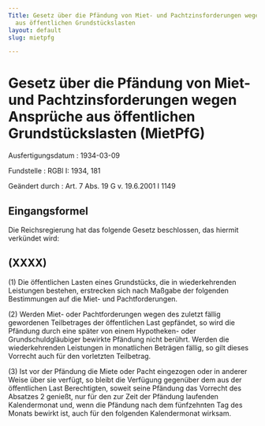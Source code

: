 ```yaml
---
Title: Gesetz über die Pfändung von Miet- und Pachtzinsforderungen wegen Ansprüche
  aus öffentlichen Grundstückslasten
layout: default
slug: mietpfg

---
```


# Gesetz über die Pfändung von Miet- und Pachtzinsforderungen wegen Ansprüche aus öffentlichen Grundstückslasten (MietPfG)

Ausfertigungsdatum
:   1934-03-09

Fundstelle
:   RGBl I: 1934, 181

Geändert durch
:   Art. 7 Abs. 19 G v. 19.6.2001 I 1149


## Eingangsformel

Die Reichsregierung hat das folgende Gesetz beschlossen, das hiermit
verkündet wird:


## (XXXX)

(1) Die öffentlichen Lasten eines Grundstücks, die in wiederkehrenden
Leistungen bestehen, erstrecken sich nach Maßgabe der folgenden
Bestimmungen auf die Miet- und Pachtforderungen.

(2) Werden Miet- oder Pachtforderungen wegen des zuletzt fällig
gewordenen Teilbetrages der öffentlichen Last gepfändet, so wird die
Pfändung durch eine später von einem Hypotheken- oder
Grundschuldgläubiger bewirkte Pfändung nicht berührt. Werden die
wiederkehrenden Leistungen in monatlichen Beträgen fällig, so gilt
dieses Vorrecht auch für den vorletzten Teilbetrag.

(3) Ist vor der Pfändung die Miete oder Pacht eingezogen oder in
anderer Weise über sie verfügt, so bleibt die Verfügung gegenüber dem
aus der öffentlichen Last Berechtigten, soweit seine Pfändung das
Vorrecht des Absatzes 2 genießt, nur für den zur Zeit der Pfändung
laufenden Kalendermonat und, wenn die Pfändung nach dem fünfzehnten
Tag des Monats bewirkt ist, auch für den folgenden Kalendermonat
wirksam.

